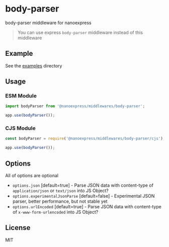 # body-parser

body-parser middleware for nanoexpress

> You can use express `body-parser` middleware instead of this middleware

## Example

See the [examples](./examples) directory

## Usage

### ESM Module

```js
import bodyParser from '@nanoexpress/middlewares/body-parser';

app.use(bodyParser());
```

### CJS Module

```js
const bodyParser = require('@nanoexpress/middlewares/body-parser/cjs');

app.use(bodyParser());
```

## Options

All of options are optional

- `options.json` [default=true] - Parse JSON data with content-type of `application/json` or `text/json` into JS Object?
- `options.experimentalJsonParse` [default=false] - Experimental JSON parser, better performance, but not stable yet
- `options.urlEncoded` [default=true] - Parse JSON data with content-type of `x-www-form-urlencoded` into JS Object?

## License

MIT
